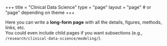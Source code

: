 +++
title = "Clinical Data Science"
type = "page"
layout = "page"  # or "page" depending on theme
+++

Here you can write a **long-form page** with all the details, figures, methods, links, etc.  
You could even include child pages if you want subsections (e.g., `/research/clinical-data-science/modeling/`).
